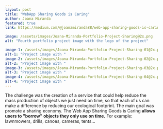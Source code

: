 ```yaml
---
layout: post
title: "WebApp Sharing Goods is Caring"
author: Joana Miranda
featured: true
link: https://medium.com/@joanamiranda88/web-app-sharing-goods-is-caring-case-study-f6e50c8c9d03

image: /assets/images/Joana-Miranda-Portfolio-Project-Sharing@2x.png
alt: "Fourth portfolio project image with the logo of the project"

image-1: /assets/images/Joana-Miranda-Portfolio-Project-Sharing-01@2x.png
alt-1: "Project image with "
image-2: /assets/images/Joana-Miranda-Portfolio-Project-Sharing-02@2x.png
alt-2: "Project image with "
image-3: /assets/images/Joana-Miranda-Portfolio-Project-Sharing-03@2x.png
alt-3: "Project image with "
image-4: /assets/images/Joana-Miranda-Portfolio-Project-Sharing-04@2x.png
alt-4: "Project image with "
---
```


The challenge was the creation of a service that could help reduce the mass production of objects we just need on time, so that each of us can make a difference by reducing our ecological footprint. The main goal was promote a sharing economy. The Web App Sharing Goods is Caring **allows users to "borrow" objects they only use on time.** For example: lawnmowers, drills, canoes, cameras, tents...
